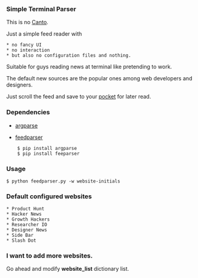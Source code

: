 ### Simple Terminal Parser

This is no <a href="http://codezen.org/canto-ng/2012/07/18/canto-0-8-0/">Canto</a>.

Just a simple feed reader with

    * no fancy UI
    * no interaction
    * but also no configuration files and nothing.

Suitable for guys reading news at terminal like pretending to work.

The default new sources are the popular ones among web developers and designers. 

Just scroll the feed and save to your <a href="http://getpocket.com/a/">pocket</a> for later read.

### Dependencies

* <a href="https://docs.python.org/dev/library/argparse.html">argparse</a>

* <a href="https://pythonhosted.org/feedparser/basic.html">feedparser</a>

```
    $ pip install argparse
    $ pip install feeparser
```

### Usage

    $ python feedparser.py -w website-initials

### Default configured websites

    * Product Hunt
    * Hacker News
    * Growth Hackers
    * Researcher IO
    * Designer News
    * Side Bar
    * Slash Dot
    

### I want to add more websites.

Go ahead and modify **website_list** dictionary list.